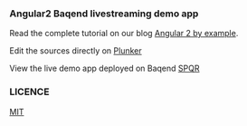 ### Angular2 Baqend livestreaming demo app

Read the complete tutorial on our blog [Angular 2 by example](https://medium.com/baqend-blog/angular-2-by-example-e85a09fa6480).

Edit the sources directly on [Plunker](https://plnkr.co/edit/ooymCq)

View the live demo app deployed on Baqend [SPQR](http://spqr.app.baqend.com/)

### LICENCE

[MIT](https://github.com/Baqend/demo-spqr/blob/master/LICENSE) 


